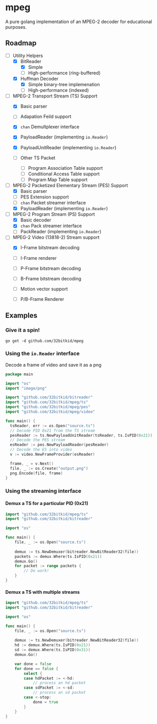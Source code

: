 # mpeg

A pure golang implementation of an MPEG-2 decoder for
educational purposes.

## Roadmap
- [ ] Utility Helpers
  - [x] BitReader
    - [x] Simple
    - [ ] High-performance (ring-buffered)
  - [x] Huffman Decoder
    - [x] Simple binary-tree implemenation
    - [ ] High-performance (indexed)

- [ ] MPEG-2 Transport Stream (TS) Support
  - [x] Basic parser
  - [ ] Adapation Feild support
  - [x] `chan` Demultplexer interface
  - [x] PayloadReader (implementing `io.Reader`)
  - [x] PayloadUnitReader (implementing `io.Reader`)

  - [ ] Other TS Packet
    - [ ] Program Association Table support
    - [ ] Conditional Access Table support
    - [ ] Program Map Table support

- [ ] MPEG-2 Packetized Elementary Stream (PES) Support
  - [x] Basic parser
  - [ ] PES Extension support
  - [ ] `chan` Packet streamer interface  
  - [x] PayloadReader (implementing `io.Reader`)

- [ ] MPEG-2 Program Stream (PS) Support
  - [x] Basic decoder
  - [x] `chan` Pack streamer interface
  - [ ] PackReader (implementing `io.Reader`)

- [ ] MPEG-2 Video (13818-2) Stream support
  - [x] I-Frame bitstream decoding
  - [ ] I-Frame renderer

  - [ ] P-Frame bitstream decoding
  - [ ] B-Frame bitstream decoding
  - [ ] Motion vector support
  - [ ] P/B-Frame Renderer


## Examples

### Give it a spin!

```
go get -d github.com/32bitkid/mpeg
```

### Using the `io.Reader` interface

Decode a frame of video and save it as a png

```go 
package main

import "os"
import "image/png"

import "github.com/32bitkid/bitreader"
import "github.com/32bitkid/mpeg/ts"
import "github.com/32bitkid/mpeg/pes"
import "github.com/32bitkid/mpeg/video"

func main() {
  tsReader, err := os.Open("source.ts")
  // Decode PID 0x21 from the TS stream
  pesReader := ts.NewPayloadUnitReader(tsReader, ts.IsPID(0x21))
  // Decode the PES stream
  esReader := pes.NewPayloadReader(pesReader)
  // Decode the ES into video
  v := video.NewFrameProvider(esReader)

  frame, _ = v.Next()
  file, _ := os.Create("output.png")
  png.Encode(file, frame)
}
```


### Using the streaming interface

#### Demux a TS for a particular PID (0x21)

```go
import "github.com/32bitkid/mpeg/ts"
import "github.com/32bitkid/bitreader"

import "os"

func main() {
	file, _ := os.Open("source.ts")
  
	demux := ts.NewDemuxer(bitreader.NewBitReader32(file))
	packets := demux.Where(ts.IsPID(0x21))
	demux.Go()
	for packet := range packets {
		// Do work!
	}
}
```

#### Demux a TS with multiple streams

```go
import "github.com/32bitkid/mpeg/ts"
import "github.com/32bitkid/bitreader"

import "os"

func main() {
	file, _ := os.Open("source.ts")
  
	demux := ts.NewDemuxer(bitreader.NewBitReader32(file))
	hd := demux.Where(ts.IsPID(0x21))
	sd := demux.Where(ts.IsPID(0x31))
	demux.Go()

	var done = false
 	for done == false {
		select {
		case hdPacket := <-hd:
			// process an hd packet
		case sdPacket := <-sd:
			// process an sd packet
		case <-stop:
			done = true
		}
	}
}
```
